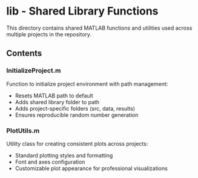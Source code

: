 # lib - Shared Library Functions

This directory contains shared MATLAB functions and utilities used across multiple projects in the repository.

## Contents

### InitializeProject.m
Function to initialize project environment with path management:
- Resets MATLAB path to default
- Adds shared library folder to path
- Adds project-specific folders (src, data, results)
- Ensures reproducible random number generation

### PlotUtils.m
Utility class for creating consistent plots across projects:
- Standard plotting styles and formatting
- Font and axes configuration
- Customizable plot appearance for professional visualizations

